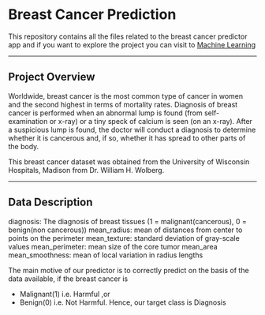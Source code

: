 # Breast Cancer Prediction

This repository contains all the files related to the breast cancer predictor app and if you want to explore the project you can visit to [Machine Learning](https://github.com/pranaymohadikar/Machine-Learning-Projects-)

----------------------------------------------------------------------------------------------------------------------------------------------------------------------
## Project Overview

Worldwide, breast cancer is the most common type of cancer in women and the second highest in terms of mortality rates.
Diagnosis of breast cancer is performed when an abnormal lump is found (from self-examination or x-ray) or a tiny speck of
calcium is seen (on an x-ray). After a suspicious lump is found, the doctor will conduct a diagnosis to determine whether
it is cancerous and, if so, whether it has spread to other parts of the body.

This breast cancer dataset was obtained from the University of Wisconsin Hospitals, Madison from Dr. William H. Wolberg.

----------------------------------------------------------------------------------------------------------------------------------------------------------------------
## Data Description

diagnosis: The diagnosis of breast tissues (1 = malignant(cancerous), 0 = benign(non cancerous))
mean_radius: mean of distances from center to points on the perimeter
mean_texture: standard deviation of gray-scale values
mean_perimeter: mean size of the core tumor
mean_area
mean_smoothness: mean of local variation in radius lengths

The main motive of our predictor is to correctly predict on the basis of the data available, if the breast cancer is

- Malignant(1) i.e. Harmful ,or
- Benign(0) i.e. Not Harmful.
Hence, our target class is Diagnosis

